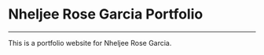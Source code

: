 # Nheljee Rose Garcia Portfolio

***

This is a portfolio website for Nheljee Rose Garcia.<br/>

<br/>